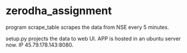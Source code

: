 # zerodha_assignment

program scrape_table scrapes the data from NSE every 5 minutes.

setup.py projects the data to web UI. APP is hosted in an ubuntu server now. IP 45.79.178.143:8080.
